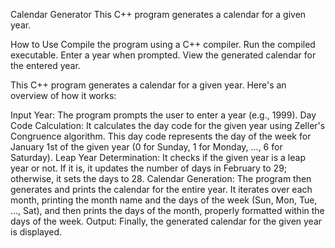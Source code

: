 Calendar Generator
This C++ program generates a calendar for a given year.

How to Use
Compile the program using a C++ compiler.
Run the compiled executable.
Enter a year when prompted.
View the generated calendar for the entered year.

This C++ program generates a calendar for a given year. Here's an overview of how it works:

Input Year: The program prompts the user to enter a year (e.g., 1999).
Day Code Calculation: It calculates the day code for the given year using Zeller's Congruence algorithm. This day code represents the day of the week for January 1st of the given year (0 for Sunday, 1 for Monday, ..., 6 for Saturday).
Leap Year Determination: It checks if the given year is a leap year or not. If it is, it updates the number of days in February to 29; otherwise, it sets the days to 28.
Calendar Generation: The program then generates and prints the calendar for the entire year. It iterates over each month, printing the month name and the days of the week (Sun, Mon, Tue, ..., Sat), and then prints the days of the month, properly formatted within the days of the week.
Output: Finally, the generated calendar for the given year is displayed.
